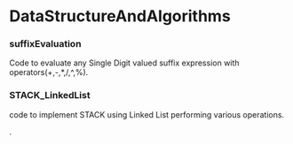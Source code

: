 # DataStructureAndAlgorithms
### suffixEvaluation
Code to evaluate any Single Digit valued suffix expression with operators(+,-,*,/,^,%).

### STACK_LinkedList
code to implement STACK using Linked List performing various operations.

.
